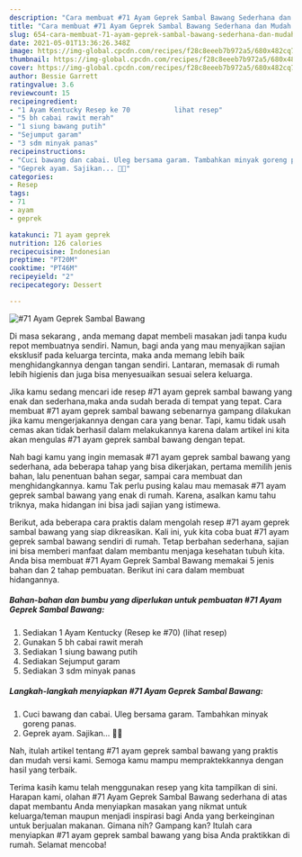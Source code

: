 ```yaml
---
description: "Cara membuat #71 Ayam Geprek Sambal Bawang Sederhana dan Mudah Dibuat"
title: "Cara membuat #71 Ayam Geprek Sambal Bawang Sederhana dan Mudah Dibuat"
slug: 654-cara-membuat-71-ayam-geprek-sambal-bawang-sederhana-dan-mudah-dibuat
date: 2021-05-01T13:36:26.348Z
image: https://img-global.cpcdn.com/recipes/f28c8eeeb7b972a5/680x482cq70/71-ayam-geprek-sambal-bawang-foto-resep-utama.jpg
thumbnail: https://img-global.cpcdn.com/recipes/f28c8eeeb7b972a5/680x482cq70/71-ayam-geprek-sambal-bawang-foto-resep-utama.jpg
cover: https://img-global.cpcdn.com/recipes/f28c8eeeb7b972a5/680x482cq70/71-ayam-geprek-sambal-bawang-foto-resep-utama.jpg
author: Bessie Garrett
ratingvalue: 3.6
reviewcount: 15
recipeingredient:
- "1 Ayam Kentucky Resep ke 70           lihat resep"
- "5 bh cabai rawit merah"
- "1 siung bawang putih"
- "Sejumput garam"
- "3 sdm minyak panas"
recipeinstructions:
- "Cuci bawang dan cabai. Uleg bersama garam. Tambahkan minyak goreng panas."
- "Geprek ayam. Sajikan... 👩‍🍳"
categories:
- Resep
tags:
- 71
- ayam
- geprek

katakunci: 71 ayam geprek 
nutrition: 126 calories
recipecuisine: Indonesian
preptime: "PT20M"
cooktime: "PT46M"
recipeyield: "2"
recipecategory: Dessert

---
```



![#71 Ayam Geprek Sambal Bawang](https://img-global.cpcdn.com/recipes/f28c8eeeb7b972a5/680x482cq70/71-ayam-geprek-sambal-bawang-foto-resep-utama.jpg)

Di masa  sekarang , anda memang dapat membeli masakan jadi tanpa kudu repot membuatnya sendiri. Namun, bagi anda yang mau menyajikan sajian eksklusif pada keluarga tercinta, maka anda memang lebih baik menghidangkannya dengan tangan sendiri. Lantaran, memasak di rumah lebih higienis dan juga bisa menyesuaikan sesuai selera keluarga.

Jika kamu sedang mencari ide resep #71 ayam geprek sambal bawang yang enak dan sederhana,maka anda sudah berada di tempat yang tepat. Cara membuat #71 ayam geprek sambal bawang  sebenarnya gampang dilakukan jika kamu mengerjakannya dengan cara yang benar. Tapi, kamu tidak usah cemas akan tidak berhasil dalam melakukannya 
karena dalam artikel ini kita akan mengulas #71 ayam geprek sambal bawang dengan tepat.  



Nah bagi kamu yang ingin memasak #71 ayam geprek sambal bawang yang sederhana, ada beberapa tahap yang bisa dikerjakan, pertama memilih jenis bahan, lalu penentuan bahan segar, sampai cara membuat dan menghidangkannya. kamu Tak perlu pusing kalau mau memasak #71 ayam geprek sambal bawang yang enak di rumah. Karena, asalkan kamu  tahu triknya, maka hidangan ini bisa jadi sajian yang istimewa.

Berikut, ada beberapa cara praktis  dalam mengolah resep #71 ayam geprek sambal bawang yang siap dikreasikan. Kali ini, yuk kita coba buat #71 ayam geprek sambal bawang sendiri di rumah. Tetap berbahan sederhana, sajian ini bisa memberi manfaat dalam membantu menjaga kesehatan tubuh kita. Anda bisa membuat #71 Ayam Geprek Sambal Bawang memakai 5 jenis bahan dan 2 tahap pembuatan. Berikut ini cara dalam membuat hidangannya.

<!--inarticleads1-->

##### Bahan-bahan dan bumbu yang diperlukan untuk pembuatan #71 Ayam Geprek Sambal Bawang:

1. Sediakan 1 Ayam Kentucky (Resep ke #70)           (lihat resep)
1. Gunakan 5 bh cabai rawit merah
1. Sediakan 1 siung bawang putih
1. Sediakan Sejumput garam
1. Sediakan 3 sdm minyak panas




<!--inarticleads2-->

##### Langkah-langkah menyiapkan #71 Ayam Geprek Sambal Bawang:

1. Cuci bawang dan cabai. Uleg bersama garam. Tambahkan minyak goreng panas.
1. Geprek ayam. Sajikan... 👩‍🍳




Nah, itulah artikel tentang  #71 ayam geprek sambal bawang  yang praktis dan mudah versi kami. Semoga kamu mampu mempraktekkannya dengan hasil yang terbaik. 

Terima kasih kamu telah menggunakan resep yang kita tampilkan di sini. Harapan kami, olahan  #71 Ayam Geprek Sambal Bawang sederhana di atas dapat membantu Anda menyiapkan masakan yang nikmat untuk keluarga/teman maupun menjadi inspirasi bagi Anda yang berkeinginan untuk berjualan makanan. Gimana nih? Gampang kan? Itulah cara menyiapkan #71 ayam geprek sambal bawang yang bisa Anda praktikkan di rumah. Selamat mencoba!


